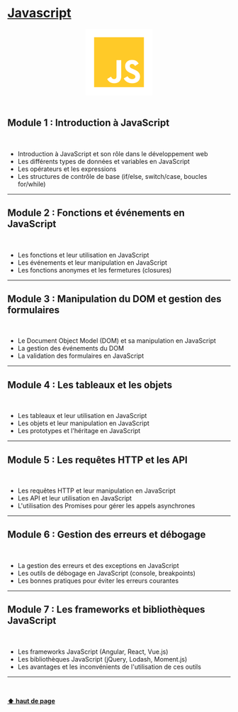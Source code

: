 # [Javascript](https://fr.javascript.info/)

<center>
<img src="img/javascript-logo.png" alt="Javascript Logo" width="150">
</center>

<br>

## Module 1 : Introduction à JavaScript

<br>

-   Introduction à JavaScript et son rôle dans le développement web
-   Les différents types de données et variables en JavaScript
-   Les opérateurs et les expressions
-   Les structures de contrôle de base (if/else, switch/case, boucles for/while)

---

## Module 2 : Fonctions et événements en JavaScript

<br>

-   Les fonctions et leur utilisation en JavaScript
-   Les événements et leur manipulation en JavaScript
-   Les fonctions anonymes et les fermetures (closures)

---

## Module 3 : Manipulation du DOM et gestion des formulaires

<br>

-   Le Document Object Model (DOM) et sa manipulation en JavaScript
-   La gestion des événements du DOM
-   La validation des formulaires en JavaScript

---

## Module 4 : Les tableaux et les objets

<br>

-   Les tableaux et leur utilisation en JavaScript
-   Les objets et leur manipulation en JavaScript
-   Les prototypes et l'héritage en JavaScript

---

## Module 5 : Les requêtes HTTP et les API

<br>

-   Les requêtes HTTP et leur manipulation en JavaScript
-   Les API et leur utilisation en JavaScript
-   L'utilisation des Promises pour gérer les appels asynchrones

---

## Module 6 : Gestion des erreurs et débogage

<br>

-   La gestion des erreurs et des exceptions en JavaScript
-   Les outils de débogage en JavaScript (console, breakpoints)
-   Les bonnes pratiques pour éviter les erreurs courantes

---

## Module 7 : Les frameworks et bibliothèques JavaScript

<br>

-   Les frameworks JavaScript (Angular, React, Vue.js)
-   Les bibliothèques JavaScript (jQuery, Lodash, Moment.js)
-   Les avantages et les inconvénients de l'utilisation de ces outils

---

<br>

**[⬆ haut de page](#javascript)**
